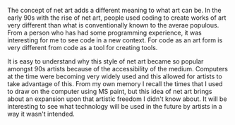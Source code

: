 The concept of net art adds a different meaning to what art can be.  In the early 90s with the rise of net art, people used coding to create works of art very different than what is conventionally known to the averae populous.  From a person who has had some programming experience, it was interesting for me to see code in a new context.  For code as an art form is very different from code as a tool for creating tools.

It is easy to understand why this style of net art became so popular amongst 90s artists because of the accessibility of the medium.  Computers at the time were becoming very widely used and this allowed for artists to take advantage of this.  From my own memory I recall the times that I used to draw on the computer using MS paint, but this idea of net art brings about an expansion upon that artistic freedom I didn't know about.  It will be interesting to see what technology will be used in the future by artists in a way it wasn't intended.

